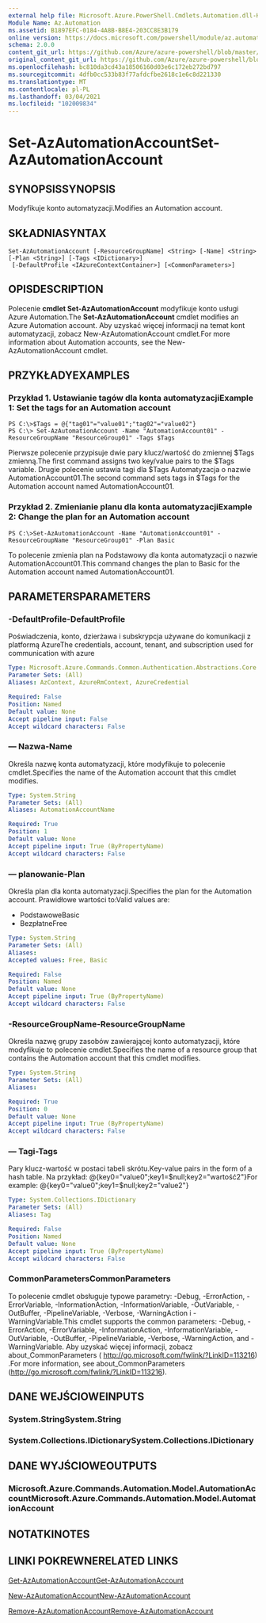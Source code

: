 ```yaml
---
external help file: Microsoft.Azure.PowerShell.Cmdlets.Automation.dll-Help.xml
Module Name: Az.Automation
ms.assetid: B1897EFC-0184-4A8B-B8E4-203CC8E3B179
online version: https://docs.microsoft.com/powershell/module/az.automation/set-azautomationaccount
schema: 2.0.0
content_git_url: https://github.com/Azure/azure-powershell/blob/master/src/Automation/Automation/help/Set-AzAutomationAccount.md
original_content_git_url: https://github.com/Azure/azure-powershell/blob/master/src/Automation/Automation/help/Set-AzAutomationAccount.md
ms.openlocfilehash: bc810da3cd43a18506160d03e6c172eb272bd797
ms.sourcegitcommit: 4dfb0cc533b83f77afdcfbe2618c1e6c8d221330
ms.translationtype: MT
ms.contentlocale: pl-PL
ms.lasthandoff: 03/04/2021
ms.locfileid: "102009834"
---
```

# <span data-ttu-id="40166-101">Set-AzAutomationAccount</span><span class="sxs-lookup"><span data-stu-id="40166-101">Set-AzAutomationAccount</span></span>

## <span data-ttu-id="40166-102">SYNOPSIS</span><span class="sxs-lookup"><span data-stu-id="40166-102">SYNOPSIS</span></span>
<span data-ttu-id="40166-103">Modyfikuje konto automatyzacji.</span><span class="sxs-lookup"><span data-stu-id="40166-103">Modifies an Automation account.</span></span>

## <span data-ttu-id="40166-104">SKŁADNIA</span><span class="sxs-lookup"><span data-stu-id="40166-104">SYNTAX</span></span>

```
Set-AzAutomationAccount [-ResourceGroupName] <String> [-Name] <String> [-Plan <String>] [-Tags <IDictionary>]
 [-DefaultProfile <IAzureContextContainer>] [<CommonParameters>]
```

## <span data-ttu-id="40166-105">OPIS</span><span class="sxs-lookup"><span data-stu-id="40166-105">DESCRIPTION</span></span>
<span data-ttu-id="40166-106">Polecenie **cmdlet Set-AzAutomationAccount** modyfikuje konto usługi Azure Automation.</span><span class="sxs-lookup"><span data-stu-id="40166-106">The **Set-AzAutomationAccount** cmdlet modifies an Azure Automation account.</span></span>
<span data-ttu-id="40166-107">Aby uzyskać więcej informacji na temat kont automatyzacji, zobacz New-AzAutomationAccount cmdlet.</span><span class="sxs-lookup"><span data-stu-id="40166-107">For more information about Automation accounts, see the New-AzAutomationAccount cmdlet.</span></span>

## <span data-ttu-id="40166-108">PRZYKŁADY</span><span class="sxs-lookup"><span data-stu-id="40166-108">EXAMPLES</span></span>

### <span data-ttu-id="40166-109">Przykład 1. Ustawianie tagów dla konta automatyzacji</span><span class="sxs-lookup"><span data-stu-id="40166-109">Example 1: Set the tags for an Automation account</span></span>
```
PS C:\>$Tags = @{"tag01"="value01";"tag02"="value02"}
PS C:\> Set-AzAutomationAccount -Name "AutomationAccount01" -ResourceGroupName "ResourceGroup01" -Tags $Tags
```

<span data-ttu-id="40166-110">Pierwsze polecenie przypisuje dwie pary klucz/wartość do zmiennej $Tags zmienną.</span><span class="sxs-lookup"><span data-stu-id="40166-110">The first command assigns two key/value pairs to the $Tags variable.</span></span>
<span data-ttu-id="40166-111">Drugie polecenie ustawia tagi dla $Tags Automatyzacja o nazwie AutomationAccount01.</span><span class="sxs-lookup"><span data-stu-id="40166-111">The second command sets tags in $Tags for the Automation account named AutomationAccount01.</span></span>

### <span data-ttu-id="40166-112">Przykład 2. Zmienianie planu dla konta automatyzacji</span><span class="sxs-lookup"><span data-stu-id="40166-112">Example 2: Change the plan for an Automation account</span></span>
```
PS C:\>Set-AzAutomationAccount -Name "AutomationAccount01" -ResourceGroupName "ResourceGroup01" -Plan Basic
```

<span data-ttu-id="40166-113">To polecenie zmienia plan na Podstawowy dla konta automatyzacji o nazwie AutomationAccount01.</span><span class="sxs-lookup"><span data-stu-id="40166-113">This command changes the plan to Basic for the Automation account named AutomationAccount01.</span></span>

## <span data-ttu-id="40166-114">PARAMETERS</span><span class="sxs-lookup"><span data-stu-id="40166-114">PARAMETERS</span></span>

### <span data-ttu-id="40166-115">-DefaultProfile</span><span class="sxs-lookup"><span data-stu-id="40166-115">-DefaultProfile</span></span>
<span data-ttu-id="40166-116">Poświadczenia, konto, dzierżawa i subskrypcja używane do komunikacji z platformą Azure</span><span class="sxs-lookup"><span data-stu-id="40166-116">The credentials, account, tenant, and subscription used for communication with azure</span></span>

```yaml
Type: Microsoft.Azure.Commands.Common.Authentication.Abstractions.Core.IAzureContextContainer
Parameter Sets: (All)
Aliases: AzContext, AzureRmContext, AzureCredential

Required: False
Position: Named
Default value: None
Accept pipeline input: False
Accept wildcard characters: False
```

### <span data-ttu-id="40166-117">— Nazwa</span><span class="sxs-lookup"><span data-stu-id="40166-117">-Name</span></span>
<span data-ttu-id="40166-118">Określa nazwę konta automatyzacji, które modyfikuje to polecenie cmdlet.</span><span class="sxs-lookup"><span data-stu-id="40166-118">Specifies the name of the Automation account that this cmdlet modifies.</span></span>

```yaml
Type: System.String
Parameter Sets: (All)
Aliases: AutomationAccountName

Required: True
Position: 1
Default value: None
Accept pipeline input: True (ByPropertyName)
Accept wildcard characters: False
```

### <span data-ttu-id="40166-119">— planowanie</span><span class="sxs-lookup"><span data-stu-id="40166-119">-Plan</span></span>
<span data-ttu-id="40166-120">Określa plan dla konta automatyzacji.</span><span class="sxs-lookup"><span data-stu-id="40166-120">Specifies the plan for the Automation account.</span></span>
<span data-ttu-id="40166-121">Prawidłowe wartości to:</span><span class="sxs-lookup"><span data-stu-id="40166-121">Valid values are:</span></span>
- <span data-ttu-id="40166-122">Podstawowe</span><span class="sxs-lookup"><span data-stu-id="40166-122">Basic</span></span>
- <span data-ttu-id="40166-123">Bezpłatne</span><span class="sxs-lookup"><span data-stu-id="40166-123">Free</span></span>

```yaml
Type: System.String
Parameter Sets: (All)
Aliases:
Accepted values: Free, Basic

Required: False
Position: Named
Default value: None
Accept pipeline input: True (ByPropertyName)
Accept wildcard characters: False
```

### <span data-ttu-id="40166-124">-ResourceGroupName</span><span class="sxs-lookup"><span data-stu-id="40166-124">-ResourceGroupName</span></span>
<span data-ttu-id="40166-125">Określa nazwę grupy zasobów zawierającej konto automatyzacji, które modyfikuje to polecenie cmdlet.</span><span class="sxs-lookup"><span data-stu-id="40166-125">Specifies the name of a resource group that contains the Automation account that this cmdlet modifies.</span></span>

```yaml
Type: System.String
Parameter Sets: (All)
Aliases:

Required: True
Position: 0
Default value: None
Accept pipeline input: True (ByPropertyName)
Accept wildcard characters: False
```

### <span data-ttu-id="40166-126">— Tagi</span><span class="sxs-lookup"><span data-stu-id="40166-126">-Tags</span></span>
<span data-ttu-id="40166-127">Pary klucz-wartość w postaci tabeli skrótu.</span><span class="sxs-lookup"><span data-stu-id="40166-127">Key-value pairs in the form of a hash table.</span></span> <span data-ttu-id="40166-128">Na przykład: @{key0="value0";key1=$null;key2="wartość2"}</span><span class="sxs-lookup"><span data-stu-id="40166-128">For example: @{key0="value0";key1=$null;key2="value2"}</span></span>

```yaml
Type: System.Collections.IDictionary
Parameter Sets: (All)
Aliases: Tag

Required: False
Position: Named
Default value: None
Accept pipeline input: True (ByPropertyName)
Accept wildcard characters: False
```

### <span data-ttu-id="40166-129">CommonParameters</span><span class="sxs-lookup"><span data-stu-id="40166-129">CommonParameters</span></span>
<span data-ttu-id="40166-130">To polecenie cmdlet obsługuje typowe parametry: -Debug, -ErrorAction, -ErrorVariable, -InformationAction, -InformationVariable, -OutVariable, -OutBuffer, -PipelineVariable, -Verbose, -WarningAction i -WarningVariable.</span><span class="sxs-lookup"><span data-stu-id="40166-130">This cmdlet supports the common parameters: -Debug, -ErrorAction, -ErrorVariable, -InformationAction, -InformationVariable, -OutVariable, -OutBuffer, -PipelineVariable, -Verbose, -WarningAction, and -WarningVariable.</span></span> <span data-ttu-id="40166-131">Aby uzyskać więcej informacji, zobacz about_CommonParameters ( http://go.microsoft.com/fwlink/?LinkID=113216) .</span><span class="sxs-lookup"><span data-stu-id="40166-131">For more information, see about_CommonParameters (http://go.microsoft.com/fwlink/?LinkID=113216).</span></span>

## <span data-ttu-id="40166-132">DANE WEJŚCIOWE</span><span class="sxs-lookup"><span data-stu-id="40166-132">INPUTS</span></span>

### <span data-ttu-id="40166-133">System.String</span><span class="sxs-lookup"><span data-stu-id="40166-133">System.String</span></span>

### <span data-ttu-id="40166-134">System.Collections.IDictionary</span><span class="sxs-lookup"><span data-stu-id="40166-134">System.Collections.IDictionary</span></span>

## <span data-ttu-id="40166-135">DANE WYJŚCIOWE</span><span class="sxs-lookup"><span data-stu-id="40166-135">OUTPUTS</span></span>

### <span data-ttu-id="40166-136">Microsoft.Azure.Commands.Automation.Model.AutomationAccount</span><span class="sxs-lookup"><span data-stu-id="40166-136">Microsoft.Azure.Commands.Automation.Model.AutomationAccount</span></span>

## <span data-ttu-id="40166-137">NOTATKI</span><span class="sxs-lookup"><span data-stu-id="40166-137">NOTES</span></span>

## <span data-ttu-id="40166-138">LINKI POKREWNE</span><span class="sxs-lookup"><span data-stu-id="40166-138">RELATED LINKS</span></span>

[<span data-ttu-id="40166-139">Get-AzAutomationAccount</span><span class="sxs-lookup"><span data-stu-id="40166-139">Get-AzAutomationAccount</span></span>](./Get-AzAutomationAccount.md)

[<span data-ttu-id="40166-140">New-AzAutomationAccount</span><span class="sxs-lookup"><span data-stu-id="40166-140">New-AzAutomationAccount</span></span>](./New-AzAutomationAccount.md)

[<span data-ttu-id="40166-141">Remove-AzAutomationAccount</span><span class="sxs-lookup"><span data-stu-id="40166-141">Remove-AzAutomationAccount</span></span>](./Remove-AzAutomationAccount.md)
